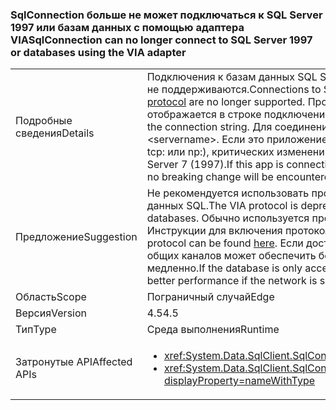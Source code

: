 ### <a name="sqlconnection-can-no-longer-connect-to-sql-server-1997-or-databases-using-the-via-adapter"></a><span data-ttu-id="891f2-101">SqlConnection больше не может подключаться к SQL Server 1997 или базам данных с помощью адаптера VIA</span><span class="sxs-lookup"><span data-stu-id="891f2-101">SqlConnection can no longer connect to SQL Server 1997 or databases using the VIA adapter</span></span>

|   |   |
|---|---|
|<span data-ttu-id="891f2-102">Подробные сведения</span><span class="sxs-lookup"><span data-stu-id="891f2-102">Details</span></span>|<span data-ttu-id="891f2-103">Подключения к базам данных SQL Server с помощью [протокола Virtual Interface Adapter (VIA)](https://technet.microsoft.com/library/ms191229%28v=sql.105%29.aspx) больше не поддерживаются.</span><span class="sxs-lookup"><span data-stu-id="891f2-103">Connections to SQL Server databases using the [Virtual Interface Adapter (VIA) protocol](https://technet.microsoft.com/library/ms191229%28v=sql.105%29.aspx) are no longer supported.</span></span> <span data-ttu-id="891f2-104">Протокол, используемый для подключения к базе данных SQL Server, отображается в строке подключения.</span><span class="sxs-lookup"><span data-stu-id="891f2-104">The protocol used to connect to a SQL Server database is visible in the connection string.</span></span> <span data-ttu-id="891f2-105">Для соединения VIA указано via:&lt;имя_сервера&gt;.</span><span class="sxs-lookup"><span data-stu-id="891f2-105">A VIA connection will contain via:&lt;servername&gt;.</span></span> <span data-ttu-id="891f2-106">Если это приложение подключается к SQL через протокол, отличный от VIA (например, tcp: или np:), критических изменений не будет. Также больше не поддерживаются подключения к SQL Server 7 (1997).</span><span class="sxs-lookup"><span data-stu-id="891f2-106">If this app is connecting to SQL via a protocol other than VIA (tcp: or np: for example), then no breaking change will be encountered.Also, connections to SQL Server 7 (1997) are no longer supported.</span></span>|
|<span data-ttu-id="891f2-107">Предложение</span><span class="sxs-lookup"><span data-stu-id="891f2-107">Suggestion</span></span>|<span data-ttu-id="891f2-108">Не рекомендуется использовать протокол VIA. Выберите другой протокол для подключения к базам данных SQL.</span><span class="sxs-lookup"><span data-stu-id="891f2-108">The VIA protocol is deprecated, so an alternative protocol should be used to connect to SQL databases.</span></span> <span data-ttu-id="891f2-109">Обычно используется протокол TCP/IP.</span><span class="sxs-lookup"><span data-stu-id="891f2-109">The most common protocol used is TCP/IP.</span></span> <span data-ttu-id="891f2-110">Инструкции для включения протокола TCP/IP можно найти [здесь](https://msdn.microsoft.com/library/bb909712.aspx).</span><span class="sxs-lookup"><span data-stu-id="891f2-110">Instructions for enabling the TCP/IP protocol can be found [here](https://msdn.microsoft.com/library/bb909712.aspx).</span></span> <span data-ttu-id="891f2-111">Если доступ к базе данных осуществляется только из интрасети, протокол общих каналов может обеспечить более высокую производительность, если сеть работает слишком медленно.</span><span class="sxs-lookup"><span data-stu-id="891f2-111">If the database is only accessed from within an intranet, the shared pipes protocol may provide better performance if the network is slow.</span></span>|
|<span data-ttu-id="891f2-112">Область</span><span class="sxs-lookup"><span data-stu-id="891f2-112">Scope</span></span>|<span data-ttu-id="891f2-113">Пограничный случай</span><span class="sxs-lookup"><span data-stu-id="891f2-113">Edge</span></span>|
|<span data-ttu-id="891f2-114">Версия</span><span class="sxs-lookup"><span data-stu-id="891f2-114">Version</span></span>|<span data-ttu-id="891f2-115">4.5</span><span class="sxs-lookup"><span data-stu-id="891f2-115">4.5</span></span>|
|<span data-ttu-id="891f2-116">Тип</span><span class="sxs-lookup"><span data-stu-id="891f2-116">Type</span></span>|<span data-ttu-id="891f2-117">Среда выполнения</span><span class="sxs-lookup"><span data-stu-id="891f2-117">Runtime</span></span>|
|<span data-ttu-id="891f2-118">Затронутые API</span><span class="sxs-lookup"><span data-stu-id="891f2-118">Affected APIs</span></span>|<ul><li><xref:System.Data.SqlClient.SqlConnection.%23ctor(System.String)?displayProperty=nameWithType></li><li><xref:System.Data.SqlClient.SqlConnection.%23ctor(System.String,System.Data.SqlClient.SqlCredential)?displayProperty=nameWithType></li></ul>|

